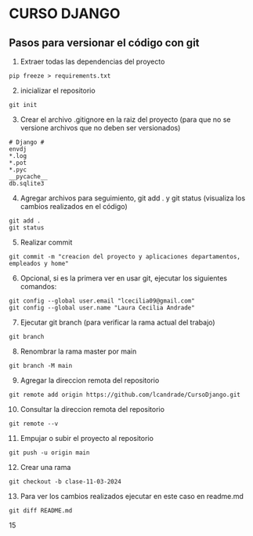 # CURSO DJANGO

## Pasos para versionar el código con git
1. Extraer todas las dependencias del proyecto
```
pip freeze > requirements.txt
```
2. inicializar el repositorio 
```
git init
```
3. Crear el archivo .gitignore en la raiz del proyecto (para que no se versione archivos que no deben ser versionados)
```
# Django #
envdj
*.log
*.pot
*.pyc
__pycache__
db.sqlite3
```
4. Agregar archivos para seguimiento, git add . y git status (visualiza los cambios realizados en el código)
```
git add .
git status
```
5. Realizar commit
```
git commit -m "creacion del proyecto y aplicaciones departamentos, empleados y home"
```
6. Opcional, si es la primera ver en usar git, ejecutar los siguientes comandos:
```
git config --global user.email "lcecilia09@gmail.com"
git config --global user.name "Laura Cecilia Andrade"
```
7. Ejecutar git branch (para verificar la rama actual del trabajo)
```
git branch
```
8. Renombrar la rama master por main
```
git branch -M main
```
9. Agregar la direccion remota del repositorio
```
git remote add origin https://github.com/lcandrade/CursoDjango.git
```
10. Consultar la direccion remota del repositorio
```
git remote --v
```
11. Empujar o subir el proyecto al repositorio
```
git push -u origin main
```
12. Crear una rama
```
git checkout -b clase-11-03-2024
```
13. Para ver los cambios realizados ejecutar en este caso en readme.md
```
git diff README.md
```
15